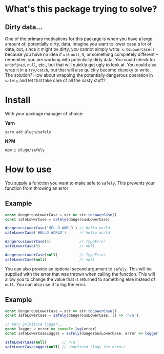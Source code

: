 # What's this package trying to solve?
## Dirty data...
One of the primary motivations for this package is when you have a large amount of, potentially dirty, data. Imagine you want to lower case a lot of data, but, since it might be dirty, you cannot simply write: `x.toLowerCase()` because you have no idea if `x` is `null`, `5`, or something completely different – remember, you are working with potentially dirty data. You could check for `undefined`, `null`, etc., but that will quickly get ugly to look at. You could also wrap it in a `try/catch`, but that will also quickly become cluncky to write. The solution? How about wrapping the potentially dangerous operation in `safely` and let that take care of all the nasty stuff?

# Install
With your package manager of choice:

**Yarn**
```
yarn add @lugn/safely
```

**NPM**
```
npm i @lugn/safely
```

# How to use
You supply a function you want to make safe to `safely`. This prevents your function from throwing an error

## Example
```js
const dangerousLowerCase = str => str.toLowerCase()
const safeLowerCase = safely(dangerousLowerCase)

dangerousLowerCase('HELLO WORLD') // hello world
safeLowerCase('HELLO WORLD')      // hello world

dangerousLowerCase(5)             // TypeError
safeLowerCase(5)                  // null

dangerousLowerCase(null)          // TypeError
safeLowerCase(null)               // null
```

You can also provide an optional second argument to `safely`. This will be supplied with the error that was thrown when calling the function. This will allow you to change the value that is returned to something else instead of `null`. You can also use it to log the error.

## Example
```js
const dangerousLowerCase = str => str.toLowerCase()
const safeLowerCase = safely(dangerousLowerCase, () => 'n/a')

// Very primitive logger...
const logger = error => console.log(error)
const safeLowerCaseLogger = safely(dangerousLowerCase, error => logger(error))

safeLowerCase(null)       // n/a
safeLowerCaseLogger(null) // undefined (logs the error)
```